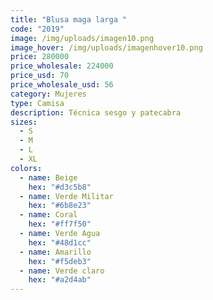 ```yaml
---
title: "Blusa maga larga "
code: "2019"
image: /img/uploads/imagen10.png
image_hover: /img/uploads/imagenhover10.png
price: 280000
price_wholesale: 224000
price_usd: 70
price_wholesale_usd: 56
category: Mujeres
type: Camisa
description: Técnica sesgo y patecabra
sizes:
  - S
  - M
  - L
  - XL
colors:
  - name: Beige
    hex: "#d3c5b8"
  - name: Verde Militar
    hex: "#6b8e23"
  - name: Coral
    hex: "#ff7f50"
  - name: Verde Agua
    hex: "#48d1cc"
  - name: Amarillo
    hex: "#f5deb3"
  - name: Verde claro
    hex: "#a2d4ab"
---
```


